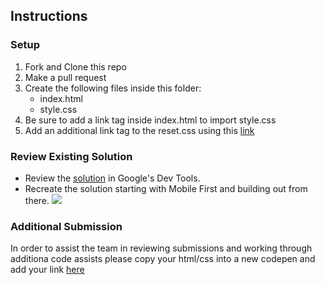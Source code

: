 ## Instructions


### Setup
1. Fork and Clone this repo
2. Make a pull request
1. Create the following files inside this folder: 
	- index.html
	- style.css
3. Be sure to add a link tag inside index.html to import style.css
4. Add an additional link tag to the reset.css using this [link](https://cdnjs.com/libraries/meyer-reset)

### Review Existing Solution
- Review the [solution](https://codepen.io/jkeohan/live/GeRjJO) in Google's Dev Tools. 
- Recreate the solution starting with Mobile First and building out from there.
![](https://i.imgur.com/1i7F9rj.png)

### Additional Submission

In order to assist the team in reviewing submissions and working through additiona code assists please copy your html/css into a new codepen and add your link [here](https://docs.google.com/spreadsheets/d/1fNOTPbQu-ZWDPwOhjSIkot7pGj2u2ZPuNk_O_yQwyHU/edit#gid=420164307)
